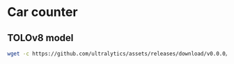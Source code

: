 # Car counter

## TOLOv8 model
```sh
wget -c https://github.com/ultralytics/assets/releases/download/v0.0.0/yolov8s.pt
```
